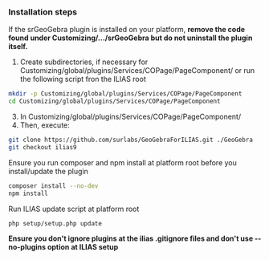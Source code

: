 
### Installation steps

If the srGeoGebra plugin is installed on your platform, **remove the code found under Customizing/.../srGeoGebra but do not uninstall the plugin itself.**

1. Create subdirectories, if necessary for Customizing/global/plugins/Services/COPage/PageComponent/ or run the following script fron the ILIAS root
   
```bash
mkdir -p Customizing/global/plugins/Services/COPage/PageComponent
cd Customizing/global/plugins/Services/COPage/PageComponent
```

3. In Customizing/global/plugins/Services/COPage/PageComponent/
4. Then, execute:

```bash
git clone https://github.com/surlabs/GeoGebraForILIAS.git ./GeoGebra
git checkout ilias9
```

Ensure you run composer and npm install at platform root before you install/update the plugin
```bash
composer install --no-dev
npm install
```

Run ILIAS update script at platform root
```bash
php setup/setup.php update
```
**Ensure you don't ignore plugins at the ilias .gitignore files and don't use --no-plugins option at ILIAS setup**
